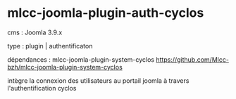 # mlcc-joomla-plugin-auth-cyclos

cms : Joomla 3.9.x

type : plugin | authentificaton

dépendances : mlcc-joomla-plugin-system-cyclos
https://github.com/Mlcc-bzh/mlcc-joomla-plugin-system-cyclos

intègre la connexion des utilisateurs au portail joomla à travers l'authentification cyclos

